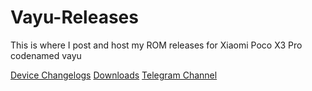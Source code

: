 # Vayu-Releases
This is where I post and host my ROM releases for Xiaomi Poco X3 Pro codenamed vayu

[Device Changelogs](https://github.com/sanjeevstunner/Vayu-Releases/blob/main/changelogs.md)
[Downloads](https://github.com/sanjeevstunner/Vayu-Releases/releases)
[Telegram Channel](https://t.me/chandler_s_ROMs)
